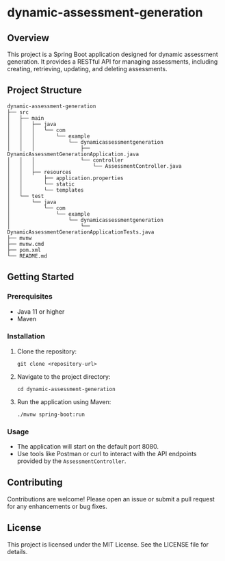 # dynamic-assessment-generation

## Overview
This project is a Spring Boot application designed for dynamic assessment generation. It provides a RESTful API for managing assessments, including creating, retrieving, updating, and deleting assessments.

## Project Structure
```
dynamic-assessment-generation
├── src
│   ├── main
│   │   ├── java
│   │   │   └── com
│   │   │       └── example
│   │   │           └── dynamicassessmentgeneration
│   │   │               ├── DynamicAssessmentGenerationApplication.java
│   │   │               └── controller
│   │   │                   └── AssessmentController.java
│   │   ├── resources
│   │       ├── application.properties
│   │       └── static
│   │       └── templates
│   └── test
│       └── java
│           └── com
│               └── example
│                   └── dynamicassessmentgeneration
│                       └── DynamicAssessmentGenerationApplicationTests.java
├── mvnw
├── mvnw.cmd
├── pom.xml
└── README.md
```

## Getting Started

### Prerequisites
- Java 11 or higher
- Maven

### Installation
1. Clone the repository:
   ```
   git clone <repository-url>
   ```
2. Navigate to the project directory:
   ```
   cd dynamic-assessment-generation
   ```
3. Run the application using Maven:
   ```
   ./mvnw spring-boot:run
   ```

### Usage
- The application will start on the default port 8080.
- Use tools like Postman or curl to interact with the API endpoints provided by the `AssessmentController`.

## Contributing
Contributions are welcome! Please open an issue or submit a pull request for any enhancements or bug fixes.

## License
This project is licensed under the MIT License. See the LICENSE file for details.
